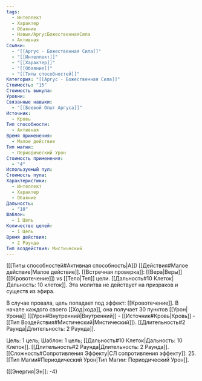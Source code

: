 ```yaml
---
tags:
  - Интеллект
  - Характер
  - Обаяние
  - Навык/АргусБожественнаяСила
  - Активная
Ссылки:
  - "[[Аргус - Божественная Сила]]"
  - "[[Интеллект]]"
  - "[[Характер]]"
  - "[[Обаяние]]"
  - "[[Типы способностей]]"
Категория: "[[Аргус - Божественная Сила]]"
Стоимость: "15"
Стоимость выкупа: 
Уровни: 
Связанные навыки:
  - "[[Боевой Опыт Аргуса]]"
Источник:
  - Кровь
Тип способности:
  - Активная
Время применения:
  - Малое действие
Тип магии:
  - Периодический Урон
Стоимость применения:
  - "4"
Используемый пул: 
Стоимость пула: 
Характеристики:
  - Интеллект
  - Характер
  - Обаяние
Дальность:
  - "10"
Шаблон:
  - 1 Цель
Количество целей:
  - 1 Цель
Время действия:
  - 2 Раунда
Тип воздействия: Мистический
---
```

([[Типы способностей#Активная способность|А]]) [[Действия#Малое действие|Малое действие]]. [[Встречная проверка]]: [[Вера|Веры]] ([[Кровотечение]]) vs [[Тело|Тел]] цели. [[Дальность#10 Клеток|Дальность: 10 клеток]]. Эта молитва не действует на призраков и существ из эфира. 

В случае провала, цель попадает под эффект: [[Кровотечение]]. В начале каждого своего [[Ход|хода]], она получает 30 пунктов [[Урон|Урона]] ([[Урон#Внутренний|Внутренний]] - [[Источник#Кровь|Кровь]] - [[Тип Воздействия#Мистический|Мистический]]). [[Длительность#2 Раунда|Длительность: 2 Раунда]].

Цель: 1 цель; Шаблон: 1 цель; [[Дальность#10 Клеток|Дальность: 10 Клеток]]. [[Длительность#2 Раунда|Длительность: 2 Раунда]]. [[Сложность#Cопротивления Эффекту|СЛ сопротивления эффекту]]: 25. [[Тип Магии#Периодический Урон|Тип Магии: Периодический Урон]]. 

([[Энергия|Эн]]: -4)